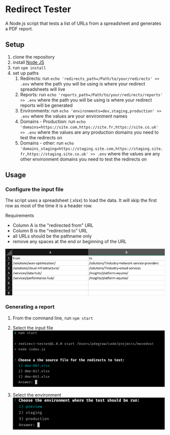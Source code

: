# Redirect Tester

A Node.js script that tests a list of URLs from a spreadsheet and generates a PDF report.

## Setup

1. clone the repository
2. install [Node JS](https://nodejs.org/en/)
3. run `npm install`
4. set up paths
    1. Redirects: run `echo 'redirects_path=/Path/to/your/redirects' >> .env` where the path you will be using is where your redirect spreadsheets will live
    2. Reports: run `echo 'reports_path=/Path/to/your/redirects/reports' >> .env` where the path you will be using is where your redirect reports will be generated
    3. Environments: run `echo 'environments=dev,staging,production' >> .env` where the values are your environment names
    4. Domains - Production: run `echo 'domains=https://site.com,https://site.fr,https://site.co.uk' >> .env` where the values are any production domains you need to test the redirects on
    5. Domains - other: run `echo 'domains_staging=https://staging.site.com,https://staging.site.fr,https://staging.site.co.uk' >> .env` where the values are any other environment domains you need to test the redirects on

## Usage

### Configure the input file

The script uses a spreadsheet (.xlsx) to load the data. It will skip the first row as most of the time it is a header row.

Requirements

- Column A is the "redirected from" URL
- Column B is the "redirected to" URL
- all URLs should be the pathname only
- remove any spaces at the end or beginning of the URL

![Spreadsheet format](./media/readme/spreadsheet-redirect-format.png)

### Generating a report

1. From the command line, run `npm start`

2. Select the input file
![input file](./media/readme/select-input-file.png)

3. Select the environment
![input file](./media/readme/select-environment.png)